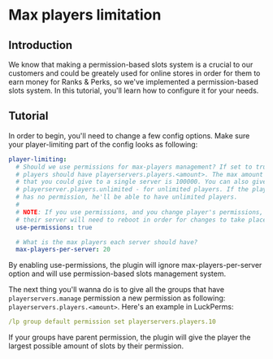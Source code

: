 # Max players limitation

## Introduction

We know that making a permission-based slots system is a crucial to our customers and could be greately used for online stores in order for them to earn money for Ranks & Perks, so we've implemented a permission-based slots system. In this tutorial, you'll learn how to configure it for your needs.

## Tutorial

In order to begin, you'll need to change a few config options. Make sure your player-limiting part of the config looks as following:

```yaml
player-limiting:
  # Should we use permissions for max-players management? If set to true, your
  # players should have playerservers.players.<amount>. The max amount of players
  # that you could give to a single server is 100000. You can also give them
  # playerserver.players.unlimited - for unlimited players. If the player
  # has no permission, he'll be able to have unlimited players.
  #
  # NOTE: If you use permissions, and you change player's permissions,
  # their server will need to reboot in order for changes to take place.
  use-permissions: true

  # What is the max players each server should have?
  max-players-per-server: 20
```

By enabling use-permissions, the plugin will ignore max-players-per-server option and will use permission-based slots management system.

The next thing you'll wanna do is to give all the groups that have `playerservers.manage` permission a new permission as following: `playerservers.players.<amount>`. Here's an example in LuckPerms:

```yaml
/lp group default permission set playerservers.players.10
```

If your groups have parent permission, the plugin will give the player the largest possible amount of slots by their permission.
